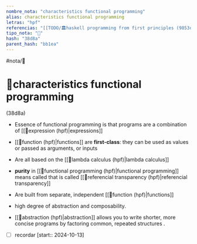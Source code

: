 ```yaml
---
nombre_nota: "characteristics functional programming"
alias: characteristics functional programming
letras: "hpf"
referencias: "[[TODO/🏛️haskell programming from first principles (9853c).md]]"
tipo_nota: "📑"
hash: "38d8a"
parent_hash: "bb1ea"
---
```


#nota/📑

# 📑characteristics functional programming
<div class="hash">(38d8a) </div>

- Essence of functional programming is that programs are a combination of [[📑expression (hpf)|expressions]]

- [[📑function (hpf)|functions]] are __first-class__:
     they can be used as values or passed as arguments, or inputs 
     
- Are all based on the [[📑lambda calculus (hpf)|lambda calculus]]
- **purity** in [[📑functional programming (hpf)|functional programming]]  means called  that is called [[📑referencial transparency (hpf)|referencial transparency]]
- Are built from separate, independent [[📑function (hpf)|functions]] 
- high degree of abstraction and composability.
- [[📑abstraction (hpf)|abstraction]] allows you to write shorter, more concise programs by factoring common, repeated structures .

- [ ] recordar  [start:: 2024-10-13]
